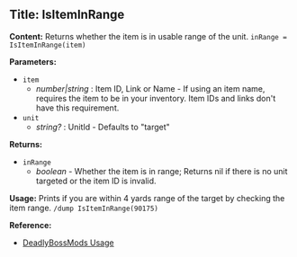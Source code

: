 ## Title: IsItemInRange

**Content:**
Returns whether the item is in usable range of the unit.
`inRange = IsItemInRange(item)`

**Parameters:**
- `item`
  - *number|string* : Item ID, Link or Name - If using an item name, requires the item to be in your inventory. Item IDs and links don't have this requirement.
- `unit`
  - *string?* : UnitId - Defaults to "target"

**Returns:**
- `inRange`
  - *boolean* - Whether the item is in range; Returns nil if there is no unit targeted or the item ID is invalid.

**Usage:**
Prints if you are within 4 yards range of the target by checking the item range.
`/dump IsItemInRange(90175)`

**Reference:**
- [DeadlyBossMods Usage](https://github.com/DeadlyBossMods/DeadlyBossMods/blob/9.0.21/DBM-Core/DBM-RangeCheck.lua#L57)
